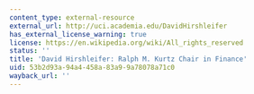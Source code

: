 ```yaml
---
content_type: external-resource
external_url: http://uci.academia.edu/DavidHirshleifer
has_external_license_warning: true
license: https://en.wikipedia.org/wiki/All_rights_reserved
status: ''
title: 'David Hirshleifer: Ralph M. Kurtz Chair in Finance'
uid: 53b2d93a-94a4-458a-83a9-9a78078a71c0
wayback_url: ''
---
```

